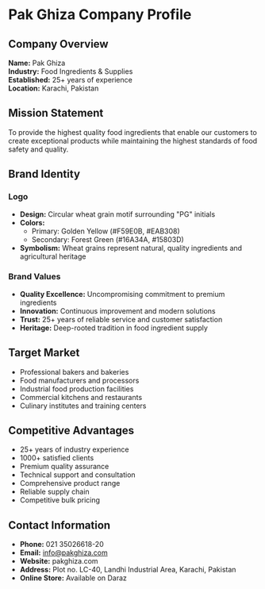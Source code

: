 
# Pak Ghiza Company Profile

## Company Overview
**Name:** Pak Ghiza  
**Industry:** Food Ingredients & Supplies  
**Established:** 25+ years of experience  
**Location:** Karachi, Pakistan  

## Mission Statement
To provide the highest quality food ingredients that enable our customers to create exceptional products while maintaining the highest standards of food safety and quality.

## Brand Identity
### Logo
- **Design:** Circular wheat grain motif surrounding "PG" initials
- **Colors:** 
  - Primary: Golden Yellow (#F59E0B, #EAB308)
  - Secondary: Forest Green (#16A34A, #15803D)
- **Symbolism:** Wheat grains represent natural, quality ingredients and agricultural heritage

### Brand Values
- **Quality Excellence:** Uncompromising commitment to premium ingredients
- **Innovation:** Continuous improvement and modern solutions
- **Trust:** 25+ years of reliable service and customer satisfaction
- **Heritage:** Deep-rooted tradition in food ingredient supply

## Target Market
- Professional bakers and bakeries
- Food manufacturers and processors
- Industrial food production facilities
- Commercial kitchens and restaurants
- Culinary institutes and training centers

## Competitive Advantages
- 25+ years of industry experience
- 1000+ satisfied clients
- Premium quality assurance
- Technical support and consultation
- Comprehensive product range
- Reliable supply chain
- Competitive bulk pricing

## Contact Information
- **Phone:** 021 35026618-20
- **Email:** info@pakghiza.com
- **Website:** pakghiza.com
- **Address:** Plot no. LC-40, Landhi Industrial Area, Karachi, Pakistan
- **Online Store:** Available on Daraz
